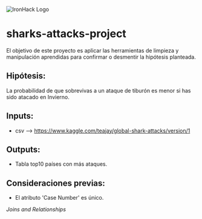 
![IronHack Logo](https://s3-eu-west-1.amazonaws.com/ih-materials/uploads/upload_d5c5793015fec3be28a63c4fa3dd4d55.png)


# sharks-attacks-project 

El objetivo de este proyecto es aplicar las herramientas de limpieza y manipulación aprendidas para confirmar o desmentir la hipótesis planteada.

## Hipótesis:

La probabilidad de que sobrevivas a un ataque de tiburón es menor si has sido atacado en Invierno.

## Inputs:

- csv --> https://www.kaggle.com/teajay/global-shark-attacks/version/1

## Outputs:
- Tabla top10 países con más ataques.

## Consideraciones previas:
- El atributo 'Case Number' es único.






 *Joins and Relationships* 
